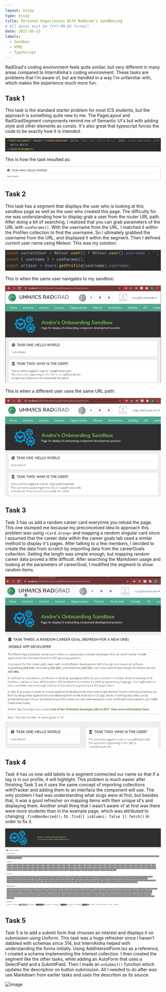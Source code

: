 ```yaml
---
layout: essay
type: essay
title: Personal Experiences With RadGrad's SandBoxing
# All dates must be YYYY-MM-DD format!
date: 2021-05-21
labels:
  - Sandbox
  - HTML
  - TypeScript
---
```

RadGrad's coding environment feels quite similar, but very different in many areas compared to InternAloha's coding environment. These tasks are problems that I'm aware of, but are handled in a way I'm unfamiliar with, which makes the experience much more fun.

## Task 1
This task is the standard starter problem for most ICS students, but the approach is something quite new to me. The PageLayout and RadGradSegment components remind me of Semantic UI's but with adding style and other elements as consts. It's also great that typescript forces the code to be exactly how it is intended.

<img class="ui center image" src="../images/Task1Code.png">

This is how the task resulted as:

<img class="ui center image" src="../images/Task1Result.png">

## Task 2
This task has a segment that displays the user who is looking at this sandbox page as well as the user who created this page. The difficulty for me was understanding how to display grab a user from the router URL path. After doing a bit of searching, I realized that you can grab parameters of the URL with ```useParams()```. With the username from the URL, I matched it within the Profiles collection to find the username. So I ultimately grabbed the username from the URL, and displayed it within the segment. Then I defined current user name using Meteor. This was my solution:

<img class="ui center image" src="../images/Task2Code.png">

This is when the same user navigates to my sandbox:

<img class="ui center image" src="../images/Task2Result.png">

This is when a different user uses the same URL path:

<img class="ui center image" src="../images/Task2Result2.png">

## Task 3
Task 3 has us add a random career card everytime you reload the page. This one stumped me because my preconceived idea to approach this problem was using ```<Card.Group>``` and mapping a random singular card since I assumed that the career data within the career goals tab used a similar method to display it's pages. After talking to a few members, I decided to create the data from scratch by importing data from the careerGoals collection. Getting the length was simple enough, but mapping random career data proved a little difficult. After searching the Markdown usage and looking at the parameters of careerGoal, I modified the segment to show random items. 

<img class="ui center image" src="../images/Task3.gif">

## Task 4
Task 4 has us now add labels to a segment connected our name so that if a tag is in our profile, it will highlight. This problem is much easier after finishing Task 3 as it uses the same concept of importing collections withTracker and adding them to an interface the component will use. The only problem I had was understanding what slugs were at first, but besides that, it was a good refresher on mapping items with their unique id's and displaying them. Another small thing that I wasn't aware of at first was there were more students than in the example page, which was attributed to changing ```.findNonReried();``` to ```.find({ isAlumni: false }).fetch()``` in order to fix it.

<img class="ui center image" src="../images/Task4Result.png">

## Task 5
Task 5 is to add a submit form that chooses an interest and displays it on submission using Uniform. This task was a huge refresher since I haven't dabbled with schemas since 314, but InternAloha helped with understanding the forms initially. Using AddInterestForm.tsx as a reference, I created a schema implementing the Interest collection. I then created the segment like the other tasks, while adding an AutoForm that uses a SelectField and a SubmitField. Then I made an ```onSubmit()``` function which updates the description on button submission. All I needed to do after was use Markdown from earlier tasks and uses the descrition as its source.

![image](https://user-images.githubusercontent.com/60155925/119405156-89468980-bc7c-11eb-8f42-60f1857a00e1.png)




